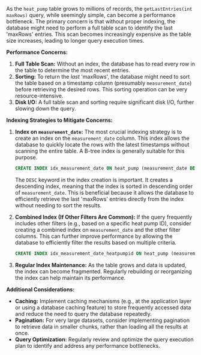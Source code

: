 As the `heat_pump` table grows to millions of records, the `getLastEntries(int maxRows)` query, while seemingly simple, can become a performance bottleneck. The primary concern is that without proper indexing, the database might need to perform a full table scan to identify the last 'maxRows' entries. This scan becomes increasingly expensive as the table size increases, leading to longer query execution times.

**Performance Concerns:**

1.  **Full Table Scan:** Without an index, the database has to read every row in the table to determine the most recent entries.
2.  **Sorting:**  To return the *last* 'maxRows', the database might need to sort the table based on a timestamp column (presumably `measurement_date`) before retrieving the desired rows. This sorting operation can be very resource-intensive.
3.  **Disk I/O:** A full table scan and sorting require significant disk I/O, further slowing down the query.

**Indexing Strategies to Mitigate Concerns:**

1.  **Index on `measurement_date`:** The most crucial indexing strategy is to create an index on the `measurement_date` column. This index allows the database to quickly locate the rows with the latest timestamps without scanning the entire table. A B-tree index is generally suitable for this purpose.

    ```sql
    CREATE INDEX idx_measurement_date ON heat_pump (measurement_date DESC);
    ```

    The `DESC` keyword in the index creation is important. It creates a descending index, meaning that the index is sorted in descending order of `measurement_date`. This is beneficial because it allows the database to efficiently retrieve the last 'maxRows' entries directly from the index without needing to sort the results.

2.  **Combined Index (If Other Filters Are Common):** If the query frequently includes other filters (e.g., based on a specific heat pump ID), consider creating a combined index on `measurement_date` and the other filter columns. This can further improve performance by allowing the database to efficiently filter the results based on multiple criteria.

    ```sql
    CREATE INDEX idx_measurement_date_heatpumpid ON heat_pump (measurement_date DESC, heatpumpid);
    ```

3.  **Regular Index Maintenance:**  As the table grows and data is updated, the index can become fragmented. Regularly rebuilding or reorganizing the index can help maintain its performance.

**Additional Considerations:**

*   **Caching:** Implement caching mechanisms (e.g., at the application layer or using a database caching feature) to store frequently accessed data and reduce the need to query the database repeatedly.
*   **Pagination:** For very large datasets, consider implementing pagination to retrieve data in smaller chunks, rather than loading all the results at once.
*   **Query Optimization:** Regularly review and optimize the query execution plan to identify and address any performance bottlenecks.